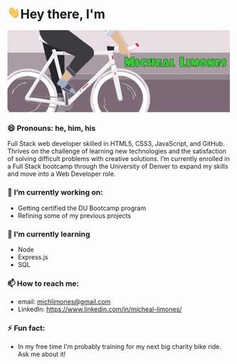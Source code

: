 # <img src="https://github.com/ZestyLimones/ZestyLimones/blob/main/assets/hi.gif" width="29px" >Hey there, I'm

![cyclist gif with my name displayed](./assets/cyclist.gif)

### 😄 Pronouns: he, him, his

Full Stack web developer skilled in HTML5, CSS3, JavaScript, and GitHub. Thrives on the challenge of learning new technologies and the satisfaction of solving difficult problems with creative solutions. I’m currently enrolled in a Full Stack bootcamp through the University of Denver to expand my skills and move into a Web Developer role.

### 🔭 I’m currently working on:

- Getting certified the DU Bootcamp program
- Refining some of my previous projects

### 🌱 I’m currently learning

- Node
- Express.js
- SQL

### 📫 How to reach me:

- email: michlimones@gmail.com
- LinkedIn: https://www.linkedin.com/in/micheal-limones/

### ⚡ Fun fact:

- In my free time I'm probably training for my next big charity bike ride. Ask me about it!
